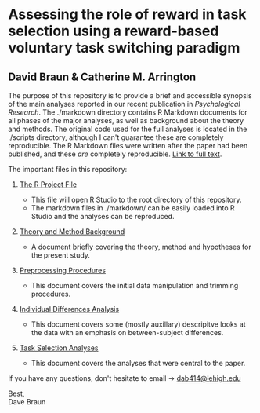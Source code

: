 # Assessing the role of reward in task selection using a reward-based voluntary task switching paradigm
## David Braun & Catherine M. Arrington

The purpose of this repository is to provide a brief and accessible synopsis of the main analyses reported in our recent publication in *Psychological Research*. The ./markdown directory contains R Markdown documents for all phases of the major analyses, as well as background about the theory and methods. The original code used for the full analyses is located in the ./scripts directory, although I can't guarantee these are completely reproducible. The R Markdown files were written after the paper had been published, and these *are* completely reproducible. [Link to full text](other_resources/Braun%20&%20Arrington,%202018.pdf).

The important files in this repository:

1. [The R Project File](braun_arrington_2018.Rproj)
    *  This file will open R Studio to the root directory of this repository.
    *  The markdown files in ./markdown/ can be easily loaded into R Studio and the analyses can be reproduced.

2. [Theory and Method Background](http://htmlpreview.github.io/?https://github.com/dab414/braun_arrington_2018/blob/master/markdown/Background.nb.html)
    *  A document briefly covering the theory, method and hypotheses for the present study.

3. [Preprocessing Procedures](http://htmlpreview.github.io/?https://github.com/dab414/braun_arrington_2018/blob/master/markdown/Preprocessing.nb.html)
    *  This document covers the initial data manipulation and trimming procedures.

4. [Individual Differences Analysis](http://htmlpreview.github.io/?https://github.com/dab414/braun_arrington_2018/blob/master/markdown/Individual%20Differences.nb.html)
    *  This document covers some (mostly auxillary) descripitve looks at the data with an emphasis on between-subject differences.

5. [Task Selection Analyses](http://htmlpreview.github.io/?https://github.com/dab414/braun_arrington_2018/blob/master/markdown/main_analyses.nb.html)
    *  This document covers the analyses that were central to the paper.

If you have any questions, don't hesitate to email -> dab414@lehigh.edu

Best,  
Dave Braun
